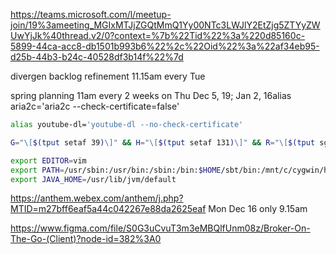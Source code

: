 https://teams.microsoft.com/l/meetup-join/19%3ameeting_MGIxMTJjZGQtMmQ1Yy00NTc3LWJlY2EtZjg5ZTYyZWUwYjJk%40thread.v2/0?context=%7b%22Tid%22%3a%220d85160c-5899-44ca-acc8-db1501b993b6%22%2c%22Oid%22%3a%22af34eb95-d25b-44b3-b24c-40528df3b14f%22%7d

divergen backlog refinement 11.15am every Tue

spring planning 11am every 2 weeks on Thu Dec 5, 19; Jan 2, 16alias aria2c='aria2c --check-certificate=false'

```bash
alias youtube-dl='youtube-dl --no-check-certificate'

G="\[$(tput setaf 39)\]" && H="\[$(tput setaf 131)\]" && R="\[$(tput sgr0)\]" && export PS1="${G}\h${R}:${H}\w${R} $ "

export EDITOR=vim
export PATH=/usr/sbin:/usr/bin:/sbin:/bin:$HOME/sbt/bin:/mnt/c/cygwin/home/DangVu/kafka_2.12-2.3.1/bin
export JAVA_HOME=/usr/lib/jvm/default
```

https://anthem.webex.com/anthem/j.php?MTID=m27bff6eaf5a44c042267e88da2625eaf Mon Dec 16 only 9.15am

https://www.figma.com/file/S0G3uCvuT3m3eMBQlfUnm08z/Broker-On-The-Go-(Client)?node-id=382%3A0
